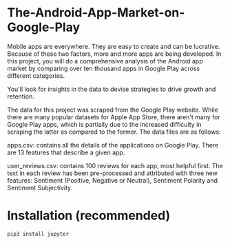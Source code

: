 # The-Android-App-Market-on-Google-Play
Mobile apps are everywhere. They are easy to create and can be lucrative. Because of these two factors, more and more apps are being developed. In this project, you will do a comprehensive analysis of the Android app market by comparing over ten thousand apps in Google Play across different categories. 

You'll look for insights in the data to devise strategies to drive growth and retention.

The data for this project was scraped from the Google Play website. While there are many popular datasets for Apple App Store, there aren't many for Google Play apps, which is partially due to the increased difficulty in scraping the latter as compared to the former. The data files are as follows:

apps.csv: contains all the details of the applications on Google Play. There are 13 features that describe a given app.

user_reviews.csv: contains 100 reviews for each app, most helpful first. The text in each review has been pre-processed         and attributed with three new features: Sentiment (Positive, Negative or Neutral), Sentiment Polarity and Sentiment             Subjectivity.

# Installation (recommended)
    pip3 install jupyter
